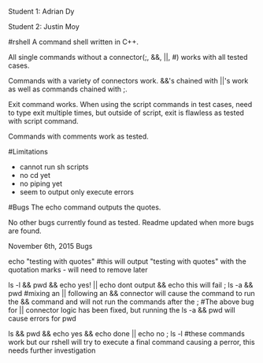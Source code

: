 Student 1: Adrian Dy

Student 2: Justin Moy

#rshell
A command shell written in C++.

All single commands without a connector(;, &&, ||, #) works with all tested cases.

Commands with a variety of connectors work. &&'s chained with ||'s work as well as commands chained with ;.

Exit command works. When using the script commands in test cases, need to type exit multiple times,
but outside of script, exit is flawless as tested with script command.

Commands with comments work as tested.

#Limitations
- cannot run sh scripts
- no cd yet
- no piping yet
- seem to output only execute errors

#Bugs
The echo command outputs the quotes.

No other bugs currently found as tested. Readme updated when more bugs are found.


November 6th, 2015 Bugs

echo "testing with quotes" #this will output "testing with quotes" with the quotation marks - will need to remove later

ls -l && pwd && echo yes! || echo dont output && echo this will fail ; ls -a && pwd #mixing an || following
an && connector will cause the command to run the && command and will not run the commands after the ; #The above bug for || connector logic has been fixed, but running the ls -a && pwd will cause errors for pwd

ls && pwd && echo yes && echo done || echo no ; ls -l #these commands work but our rshell will try to execute a final command
causing a perror, this needs further investigation
